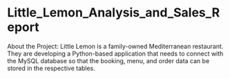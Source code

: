 # Little_Lemon_Analysis_and_Sales_Report
About the Project:  Little Lemon is a family-owned Mediterranean restaurant. They are developing a Python-based application that needs to connect with the MySQL database so that the booking, menu, and order data can be stored in the respective tables.
